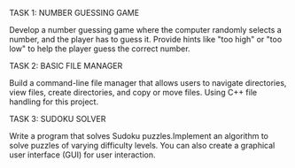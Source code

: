 TASK 1: NUMBER GUESSING GAME

Develop a number guessing game where the
computer randomly selects a number, and the
player has to guess it. Provide hints like "too high"
or "too low" to help the player guess the correct
number.

TASK 2: BASIC FILE MANAGER

Build a command-line file manager that allows users to
navigate directories, view files, create directories, and 
copy or move files. Using C++ file handling for this 
project.

TASK 3: SUDOKU SOLVER

Write a program that solves Sudoku puzzles.Implement
an algorithm to solve puzzles of varying difficulty
levels. You can also create a graphical user interface
(GUI) for user interaction.
